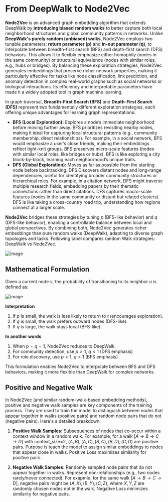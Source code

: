 # From DeepWalk to Node2Vec  

**Node2Vec** is an advanced graph embedding algorithm that extends DeepWalk by **introducing biased random walks** to better capture both local neighborhood structures and global community patterns in networks. Unlike **DeepWalk's purely random (unbiased) walks**, Node2Vec employs two tunable parameters: **return parameter (p)** and **in-out parameter (q)**, to interpolate between breadth-first search (BFS) and depth-first search (DFS) behaviors. This allows it to flexibly emphasize either homophily (nodes in the same community) or structural equivalence (nodes with similar roles, e.g., hubs or bridges). By balancing these exploration strategies, Node2Vec generates embeddings that preserve richer network properties, making it particularly effective for tasks like node classification, link prediction, and anomaly detection in complex real-world graphs such as social networks or biological interactions. Its efficiency and interpretable parameters have made it a widely adopted tool in graph machine learning.  

In graph traversal, **Breadth-First Search (BFS)** and **Depth-First Search (DFS)** represent two fundamentally different exploration strategies, each offering unique advantages for learning graph representations:  
 - **BFS (Local Exploration):** Explores a node’s immediate neighborhood before moving further away. BFS prioritizes revisiting nearby nodes, making it ideal for capturing local structural patterns (e.g., community membership, direct relationships). For example, in a social network, BFS would emphasize a user’s close friends, making their embeddings reflect tight-knit groups. BFS preserves micro-scale features (nodes with similar local roles, like bridges or hubs). BFS is like exploring a city block-by-block, learning each neighborhood’s unique traits.
 - **DFS (Global Exploration):** Moves as far as possible from the starting node before backtracking. DFS Discovers distant nodes and long-range dependencies, useful for identifying broader community structures or hierarchical roles. For example, in a citation network, DFS might traverse multiple research fields, embedding papers by their thematic connections rather than direct citations. DFS captures macro-scale features (nodes in the same community or distant but related clusters). DFS is like taking a cross-country road trip, understanding how regions connect at a larger scale.

**Node2Vec** bridges these strategies by tuning $p$ (BFS-like behavior) and $q$ (DFS-like behavior), enabling a controllable balance between local and global perspectives. By combining both, Node2Vec generates richer embeddings than pure random walks (DeepWalk), adapting to diverse graph topologies and tasks. Following tabel compares random Walk strategies: DeepWalk vs Node2Vec.  

![image](https://github.com/user-attachments/assets/bf397f31-3049-42c9-8d98-5d20ae126b42)   

## Mathematical Formulation  

Given a current node $v$, the probability of transitioning to its neighbor $u$ is defined as:  

![image](https://github.com/user-attachments/assets/9089432f-59f3-4acd-a081-98cdf7ec6767)  

**Interpretation**  

 1.  If $p$ is small, the walk is less likely to return to $t$ (encourages exploration).
 2.  If $q$ is small, the walk prefers outward nodes (DFS-like).
 3.  If $q$ is large, the walk stays local (BFS-like).
  
**In another words**  

1. When $p=q=1$, Node2Vec reduces to DeepWalk.
2. For community detection, use $p>1$, $q<1$ (DFS emphasis)
3. For role discovery, use $p<1$, $q>1$ (BFS emphasis)

This formulation enables Node2Vec to interpolate between BFS and DFS behaviors, making it more flexible than DeepWalk for complex networks. 

## Positive and Negative Walk  

In Node2Vec (and similar random-walk-based embedding methods), positive and negative walk samples are key components of the training process. They are used to train the model to distinguish between nodes that appear together in walks (positive pairs) and random node pairs that do not (negative pairs). Here's a detailed breakdown:  

1. **Positive Walk Samples:** Subsequences of nodes that co-occur within a context window in a random walk. For example, for a walk $[A → B → C → D]$ with context_size=2, $(A, B), (A, C), (B, C), (B, D), (C, D)$ are positive pairs. Purpose is teach the model to assign similar embeddings to nodes that appear close in walks. Positive Loss maximizes similarity for positive pairs.
   
2. **Negative Walk Samples:** Randomly sampled node pairs that do not appear together in walks. Represent non-relationships (e.g., two nodes rarely/never connected). For exapmle, for the same walk $[A → B → C → D]$, negative pairs might be $(A, X), (B, Y), (C, Z)$, where $X, Y, Z$ are randomly chosen nodes not in the walk. Negative Loss minimizes similarity for negative pairs.



